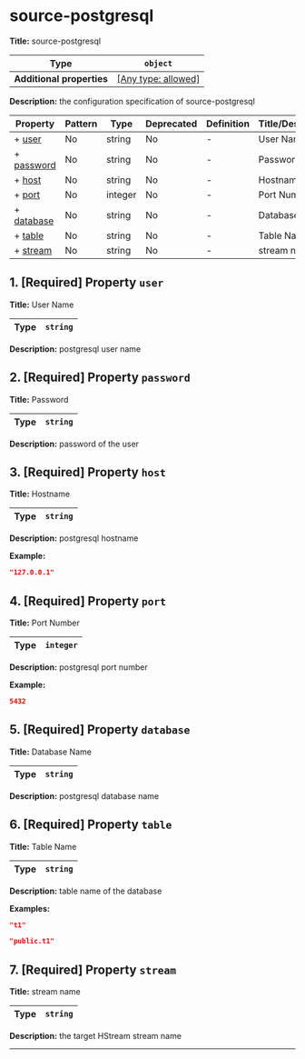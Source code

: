 # source-postgresql

**Title:** source-postgresql

| Type                      | `object`                                                                  |
| ------------------------- | ------------------------------------------------------------------------- |
| **Additional properties** | [[Any type: allowed]](# "Additional Properties of any type are allowed.") |

**Description:** the configuration specification of source-postgresql

| Property                 | Pattern | Type    | Deprecated | Definition | Title/Description |
| ------------------------ | ------- | ------- | ---------- | ---------- | ----------------- |
| + [user](#user )         | No      | string  | No         | -          | User Name         |
| + [password](#password ) | No      | string  | No         | -          | Password          |
| + [host](#host )         | No      | string  | No         | -          | Hostname          |
| + [port](#port )         | No      | integer | No         | -          | Port Number       |
| + [database](#database ) | No      | string  | No         | -          | Database Name     |
| + [table](#table )       | No      | string  | No         | -          | Table Name        |
| + [stream](#stream )     | No      | string  | No         | -          | stream name       |

## <a name="user"></a>1. [Required] Property `user`

**Title:** User Name

| Type | `string` |
| ---- | -------- |

**Description:** postgresql user name

## <a name="password"></a>2. [Required] Property `password`

**Title:** Password

| Type | `string` |
| ---- | -------- |

**Description:** password of the user

## <a name="host"></a>3. [Required] Property `host`

**Title:** Hostname

| Type | `string` |
| ---- | -------- |

**Description:** postgresql hostname

**Example:** 

```json
"127.0.0.1"
```

## <a name="port"></a>4. [Required] Property `port`

**Title:** Port Number

| Type | `integer` |
| ---- | --------- |

**Description:** postgresql port number

**Example:** 

```json
5432
```

## <a name="database"></a>5. [Required] Property `database`

**Title:** Database Name

| Type | `string` |
| ---- | -------- |

**Description:** postgresql database name

## <a name="table"></a>6. [Required] Property `table`

**Title:** Table Name

| Type | `string` |
| ---- | -------- |

**Description:** table name of the database

**Examples:** 

```json
"t1"
```

```json
"public.t1"
```

## <a name="stream"></a>7. [Required] Property `stream`

**Title:** stream name

| Type | `string` |
| ---- | -------- |

**Description:** the target HStream stream name

----------------------------------------------------------------------------------------------------------------------------
